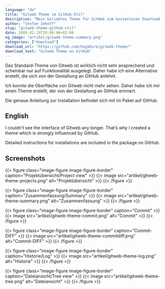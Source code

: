 ```yaml
---
language: "de"
title: "Gitweb-Theme im GitHub-Stil"
description: "Mein beliebtes Theme für GitWeb zum kostenlosen Download. So sieht GitWeb GitHub etwas ähnlicher und ist nicht mehr so hässlich."
author: "Stefan Imhoff"
slug: "gitweb-theme-github-stil"
date: 2009-02-19T20:00:00+02:00
og_image: "artikel/gitweb-theme-summary.png"
categories: ["download"]
download_url: "https://github.com/kogakure/gitweb-theme/"
download_text: "Gitweb Theme on GitHub"
---
```


Das Standard-Theme von Gitweb ist wirklich nicht sehr ansprechend und scheinbar nur auf Funktionalität ausgelegt. Daher habe ich eine Alternative erstellt, die sich von der Gestaltung an GitHub anlehnt.

Ich konnte die Oberfläche von Gitweb nicht mehr sehen. Daher habe ich mir einen Theme erstellt, der von der Gestaltung an GitHub erinnert.

Die genaue Anleitung zur Installation befindet sich mit im Paket auf GitHub.

## English

I couldn’t see the interface of Gitweb any longer. That’s why I created a theme which is strongly influenced by GitHub.

Detailed instructions for installations are included in the package on GitHub.

## Screenshots

{{< figure class="image-figure image-figure-border" caption="Projektübersicht/Project view" >}}
{{< image src="artikel/gitweb-theme-projects.png" alt="Projektübersicht" >}}
{{< /figure >}}

{{< figure class="image-figure image-figure-border" caption="Zusammenfassung/Summary" >}}
{{< image src="artikel/gitweb-theme-summary.png" alt="Zusammenfassung" >}}
{{< /figure >}}

{{< figure class="image-figure image-figure-border" caption="Commit" >}}
{{< image src="artikel/gitweb-theme-commit.png" alt="Commit" >}}
{{< /figure >}}

{{< figure class="image-figure image-figure-border" caption="Commit-DIFF" >}}
{{< image src="artikel/gitweb-theme-commitdiff.png" alt="Commit-DIFF" >}}
{{< /figure >}}

{{< figure class="image-figure image-figure-border" caption="Historie/Log" >}}
{{< image src="artikel/gitweb-theme-log.png" alt="Historie" >}}
{{< /figure >}}

{{< figure class="image-figure image-figure-border" caption="Dateiansicht/Tree view" >}}
{{< image src="artikel/gitweb-theme-tree.png" alt="Dateiansicht" >}}
{{< /figure >}}
